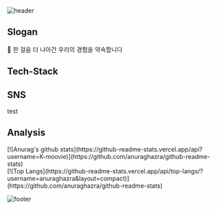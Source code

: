 ![header](https://capsule-render.vercel.app/api?type=slice&color=auto&height=300&section=header&text=Kim_YeongHwa&fontSize=90&text-color=595959)

## Slogan
🚀 한 걸음 더 나아간 우리의 경험을 약속합니다

## Tech-Stack



## SNS
test

## Analysis
<div algin=center>
 [![Anurag's github stats](https://github-readme-stats.vercel.app/api?username=K-moovie)](https://github.com/anuraghazra/github-readme-stats)
</div>
 [![Top Langs](https://github-readme-stats.vercel.app/api/top-langs/?username=anuraghazra&layout=compact)](https://github.com/anuraghazra/github-readme-stats)



![footer](https://capsule-render.vercel.app/api?type=slice&color=auto&height=300&section=footer)
